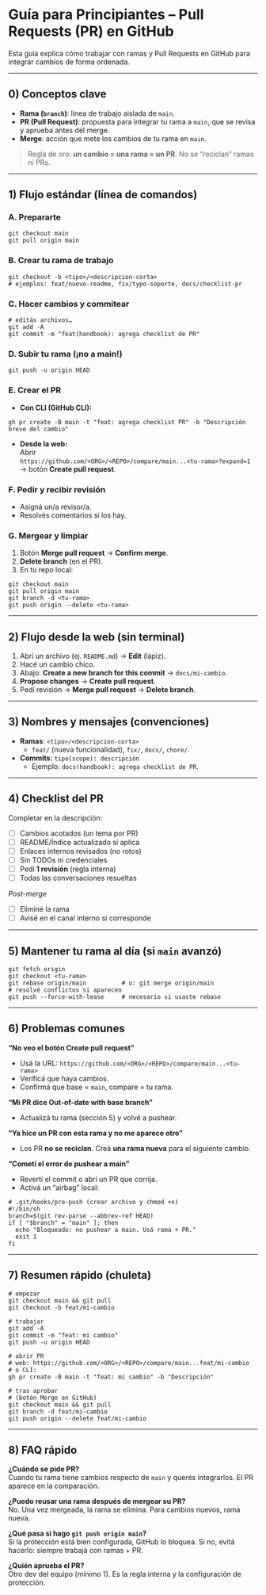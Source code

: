 # Guía para Principiantes – Pull Requests (PR) en GitHub

Esta guía explica cómo trabajar con ramas y Pull Requests en GitHub para integrar cambios de forma ordenada.

---

## 0) Conceptos clave
- **Rama (`branch`)**: línea de trabajo aislada de `main`.
- **PR (Pull Request)**: propuesta para integrar tu rama a `main`, que se revisa y aprueba antes del merge.
- **Merge**: acción que mete los cambios de tu rama en `main`.

> Regla de oro: **un cambio = una rama = un PR**. No se “reciclan” ramas ni PRs.

---

## 1) Flujo estándar (línea de comandos)

### A. Prepararte
```
git checkout main
git pull origin main
```

### B. Crear tu rama de trabajo
```
git checkout -b <tipo>/<descripcion-corta>
# ejemplos: feat/nuevo-readme, fix/typo-soporte, docs/checklist-pr
```

### C. Hacer cambios y commitear
```
# editás archivos…
git add -A
git commit -m "feat(handbook): agrega checklist de PR"
```

### D. Subir tu rama (¡no a main!)
```
git push -u origin HEAD
```

### E. Crear el PR
- **Con CLI (GitHub CLI):**
```
gh pr create -B main -t "feat: agrega checklist PR" -b "Descripción breve del cambio"
```
- **Desde la web:**  
Abrir  
`https://github.com/<ORG>/<REPO>/compare/main...<tu-rama>?expand=1`  
→ botón **Create pull request**.

### F. Pedir y recibir revisión
- Asigná un/a revisor/a.  
- Resolvés comentarios si los hay.

### G. Mergear y limpiar
1. Botón **Merge pull request** → **Confirm merge**.  
2. **Delete branch** (en el PR).  
3. En tu repo local:
```
git checkout main
git pull origin main
git branch -d <tu-rama>
git push origin --delete <tu-rama>
```

---

## 2) Flujo desde la web (sin terminal)
1. Abrí un archivo (ej. `README.md`) → **Edit** (lápiz).  
2. Hacé un cambio chico.  
3. Abajo: **Create a new branch for this commit** → `docs/mi-cambio`.  
4. **Propose changes** → **Create pull request**.  
5. Pedí revisión → **Merge pull request** → **Delete branch**.

---

## 3) Nombres y mensajes (convenciones)
- **Ramas**: `<tipo>/<descripcion-corta>`  
  - `feat/` (nueva funcionalidad), `fix/`, `docs/`, `chore/`.
- **Commits**: `tipo(scope): descripción`  
  - Ejemplo: `docs(handbook): agrega checklist de PR`.

---

## 4) Checklist del PR
Completar en la descripción:

- [ ] Cambios acotados (un tema por PR)  
- [ ] README/Índice actualizado si aplica  
- [ ] Enlaces internos revisados (no rotos)  
- [ ] Sin TODOs ni credenciales  
- [ ] Pedí **1 revisión** (regla interna)  
- [ ] Todas las conversaciones resueltas  

_Post-merge_  
- [ ] Eliminé la rama  
- [ ] Avisé en el canal interno si corresponde  

---

## 5) Mantener tu rama al día (si `main` avanzó)
```
git fetch origin
git checkout <tu-rama>
git rebase origin/main          # o: git merge origin/main
# resolvé conflictos si aparecen
git push --force-with-lease     # necesario si usaste rebase
```

---

## 6) Problemas comunes

**“No veo el botón Create pull request”**  
- Usá la URL: `https://github.com/<ORG>/<REPO>/compare/main...<tu-rama>`  
- Verificá que haya cambios.  
- Confirmá que base = `main`, compare = tu rama.

**“Mi PR dice Out-of-date with base branch”**  
- Actualizá tu rama (sección 5) y volvé a pushear.

**“Ya hice un PR con esta rama y no me aparece otro”**  
- Los PR **no se reciclan**. Creá **una rama nueva** para el siguiente cambio.

**“Cometí el error de pushear a main”**  
- Revertí el commit o abrí un PR que corrija.  
- Activá un “airbag” local:
```
# .git/hooks/pre-push (crear archivo y chmod +x)
#!/bin/sh
branch=$(git rev-parse --abbrev-ref HEAD)
if [ "$branch" = "main" ]; then
  echo "Bloqueado: no pushear a main. Usá rama + PR."
  exit 1
fi
```

---

## 7) Resumen rápido (chuleta)
```
# empezar
git checkout main && git pull
git checkout -b feat/mi-cambio

# trabajar
git add -A
git commit -m "feat: mi cambio"
git push -u origin HEAD

# abrir PR
# web: https://github.com/<ORG>/<REPO>/compare/main...feat/mi-cambio
# o CLI:
gh pr create -B main -t "feat: mi cambio" -b "Descripción"

# tras aprobar
# (botón Merge en GitHub)
git checkout main && git pull
git branch -d feat/mi-cambio
git push origin --delete feat/mi-cambio
```

---

## 8) FAQ rápido

**¿Cuándo se pide PR?**  
Cuando tu rama tiene cambios respecto de `main` y querés integrarlos. El PR aparece en la comparación.

**¿Puedo reusar una rama después de mergear su PR?**  
No. Una vez mergeada, la rama se elimina. Para cambios nuevos, rama nueva.

**¿Qué pasa si hago `git push origin main`?**  
Si la protección está bien configurada, GitHub lo bloquea. Si no, evitá hacerlo: siempre trabajá con ramas + PR.

**¿Quién aprueba el PR?**  
Otro dev del equipo (mínimo 1). Es la regla interna y la configuración de protección.
